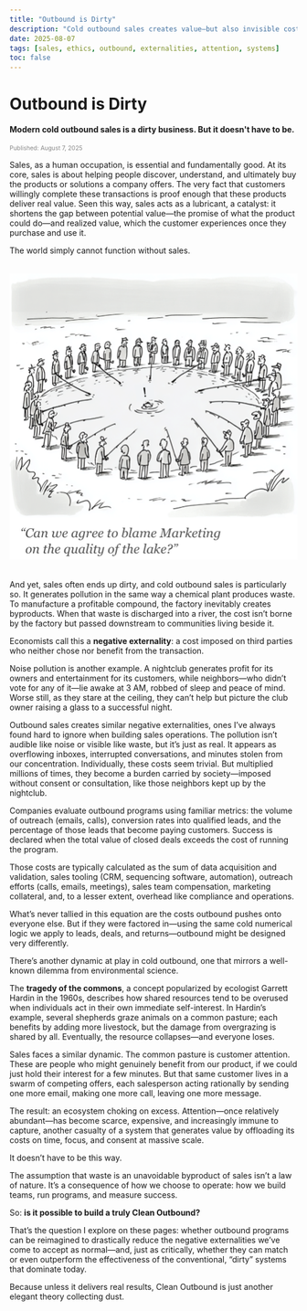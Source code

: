 ```yaml
---
title: "Outbound is Dirty"
description: "Cold outbound sales creates value—but also invisible costs. This essay explores the externalities, moral tradeoffs, and systemic challenges baked into outbound, and asks whether it can be redesigned from first principles."
date: 2025-08-07
tags: [sales, ethics, outbound, externalities, attention, systems]
toc: false
---
```


# Outbound is Dirty

**Modern cold outbound sales is a dirty business. But it doesn't have to be.**

<span style="font-size: 0.65rem; color: #888;">Published: August 7, 2025</span>

Sales, as a human occupation, is essential and fundamentally good. At its core, sales is about helping people discover, understand, and ultimately buy the products or solutions a company offers. The very fact that customers willingly complete these transactions is proof enough that these products deliver real value. Seen this way, sales acts as a lubricant, a catalyst: it shortens the gap between potential value—the promise of what the product could do—and realized value, which the customer experiences once they purchase and use it.

The world simply cannot function without sales.

<div style="text-align: center; margin: 2rem 0;">
  <img src="../../assets/tragedy_of_the_commons.png" alt="Cartoon illustrating the tragedy of the commons in outbound sales" style="max-width: 100%; height: auto;">
</div>

And yet, sales often ends up dirty, and cold outbound sales is particularly so. It generates pollution in the same way a chemical plant produces waste. To manufacture a profitable compound, the factory inevitably creates byproducts. When that waste is discharged into a river, the cost isn’t borne by the factory but passed downstream to communities living beside it.

Economists call this a **negative externality**: a cost imposed on third parties who neither chose nor benefit from the transaction.

Noise pollution is another example. A nightclub generates profit for its owners and entertainment for its customers, while neighbors—who didn’t vote for any of it—lie awake at 3 AM, robbed of sleep and peace of mind. Worse still, as they stare at the ceiling, they can’t help but picture the club owner raising a glass to a successful night.

Outbound sales creates similar negative externalities, ones I’ve always found hard to ignore when building sales operations. The pollution isn’t audible like noise or visible like waste, but it’s just as real. It appears as overflowing inboxes, interrupted conversations, and minutes stolen from our concentration. Individually, these costs seem trivial. But multiplied millions of times, they become a burden carried by society—imposed without consent or consultation, like those neighbors kept up by the nightclub.

Companies evaluate outbound programs using familiar metrics: the volume of outreach (emails, calls), conversion rates into qualified leads, and the percentage of those leads that become paying customers. Success is declared when the total value of closed deals exceeds the cost of running the program.

Those costs are typically calculated as the sum of data acquisition and validation, sales tooling (CRM, sequencing software, automation), outreach efforts (calls, emails, meetings), sales team compensation, marketing collateral, and, to a lesser extent, overhead like compliance and operations.

What’s never tallied in this equation are the costs outbound pushes onto everyone else. But if they were factored in—using the same cold numerical logic we apply to leads, deals, and returns—outbound might be designed very differently.

There’s another dynamic at play in cold outbound, one that mirrors a well-known dilemma from environmental science.

The **tragedy of the commons**, a concept popularized by ecologist Garrett Hardin in the 1960s, describes how shared resources tend to be overused when individuals act in their own immediate self-interest. In Hardin’s example, several shepherds graze animals on a common pasture; each benefits by adding more livestock, but the damage from overgrazing is shared by all. Eventually, the resource collapses—and everyone loses.

Sales faces a similar dynamic. The common pasture is customer attention. These are people who might genuinely benefit from our product, if we could just hold their interest for a few minutes. But that same customer lives in a swarm of competing offers, each salesperson acting rationally by sending one more email, making one more call, leaving one more message.

The result: an ecosystem choking on excess. Attention—once relatively abundant—has become scarce, expensive, and increasingly immune to capture, another casualty of a system that generates value by offloading its costs on time, focus, and consent at massive scale.

It doesn’t have to be this way.

The assumption that waste is an unavoidable byproduct of sales isn’t a law of nature. It’s a consequence of how we choose to operate: how we build teams, run programs, and measure success.

So: **is it possible to build a truly Clean Outbound?**

That’s the question I explore on these pages: whether outbound programs can be reimagined to drastically reduce the negative externalities we’ve come to accept as normal—and, just as critically, whether they can match or even outperform the effectiveness of the conventional, “dirty” systems that dominate today.

Because unless it delivers real results, Clean Outbound is just another elegant theory collecting dust.

